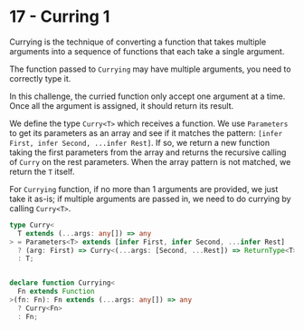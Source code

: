 # 17 - Curring 1

Currying is the technique of converting a function that takes multiple arguments into a sequence of functions that each take a single argument.

The function passed to `Currying` may have multiple arguments, you need to correctly type it.

In this challenge, the curried function only accept one argument at a time. Once all the argument is assigned, it should return its result.


We define the type `Curry<T>` which receives a function. We use `Parameters` to get its parameters as an array and see if it matches the pattern: `[infer First, infer Second, ...infer Rest]`. If so, we return a new function taking the first parameters from the array and returns the recursive calling of `Curry` on the rest parameters. When the array pattern is not matched, we return the `T` itself.

For `Currying` function, if no more than 1 arguments are provided, we just take it as-is; if multiple arguments are passed in, we need to do currying by calling `Curry<T>`.

```typescript
type Curry<
  T extends (...args: any[]) => any
> = Parameters<T> extends [infer First, infer Second, ...infer Rest]
  ? (arg: First) => Curry<(...args: [Second, ...Rest]) => ReturnType<T>>
  : T;


declare function Currying<
  Fn extends Function
>(fn: Fn): Fn extends (...args: any[]) => any
  ? Curry<Fn>
  : Fn;
```
